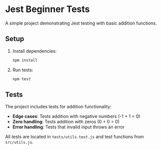 # Jest Beginner Tests

A simple project demonstrating Jest testing with basic addition functions.

## Setup

1. Install dependencies:
   ```bash
   npm install
   ```

2. Run tests:
   ```bash
   npm test
   ```

## Tests

The project includes tests for addition functionality:

- **Edge cases**: Tests addition with negative numbers (-1 + 1 = 0)
- **Zero handling**: Tests addition with zeros (0 + 0 = 0)  
- **Error handling**: Tests that invalid input throws an error

All tests are located in `tests/utils.test.js` and test functions from `src/utils.js`.